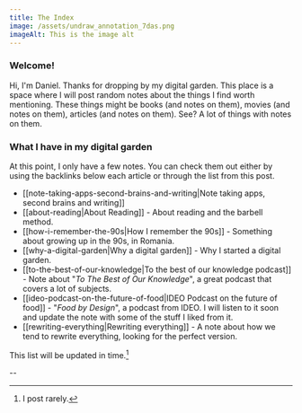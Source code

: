 ```yaml
---
title: The Index
image: /assets/undraw_annotation_7das.png
imageAlt: This is the image alt
---
```


### Welcome!

Hi, I'm Daniel. Thanks for dropping by my digital garden. This place is a space where I will post random notes about the things I find worth mentioning. These things might be books (and notes on them), movies (and notes on them), articles (and notes on them). See? A lot of things with notes on them.

### What I have in my digital garden

At this point, I only have a few notes. You can check them out either by using the backlinks below each article or through the list from this post.

* [[note-taking-apps-second-brains-and-writing|Note taking apps, second brains and writing]]
* [[about-reading|About Reading]] - About reading and the barbell method.
* [[how-i-remember-the-90s|How I remember the 90s]] - Something about growing up in the 90s, in Romania.
* [[why-a-digital-garden|Why a digital garden]] - Why I started a digital garden.
* [[to-the-best-of-our-knowledge|To the best of our knowledge podcast]] - Note about "*To The Best of Our Knowledge*", a great podcast that covers a lot of subjects.
* [[ideo-podcast-on-the-future-of-food|IDEO Podcast on the future of food]] - "*Food by Design*", a podcast from IDEO. I will listen to it soon and update the note with some of the stuff I liked from it.
* [[rewriting-everything|Rewriting everything]] - A note about how we tend to rewrite everything, looking for the perfect version.

This list will be updated in time.[^1]

--
[^1]: I post rarely.